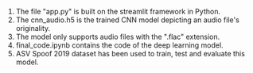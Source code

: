 1. The file "app.py" is built on the streamlit framework in Python. 
2. The cnn_audio.h5 is the trained CNN model depicting an audio file's originality.
3. The model only supports audio files with the ".flac" extension.
4. final_code.ipynb contains the code of the deep learning model.
5. ASV Spoof 2019 dataset has been used to train, test and evaluate this model.
